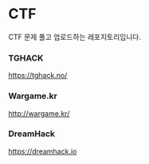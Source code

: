 # CTF

CTF 문제 풀고 업로드하는 레포지토리입니다.

### TGHACK
<https://tghack.no/>

### Wargame.kr
<http://wargame.kr/>

### DreamHack
<https://dreamhack.io>
